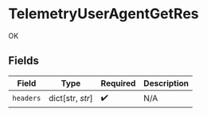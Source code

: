 # TelemetryUserAgentGetRes

OK


## Fields

| Field              | Type               | Required           | Description        |
| ------------------ | ------------------ | ------------------ | ------------------ |
| `headers`          | dict[str, *str*]   | :heavy_check_mark: | N/A                |